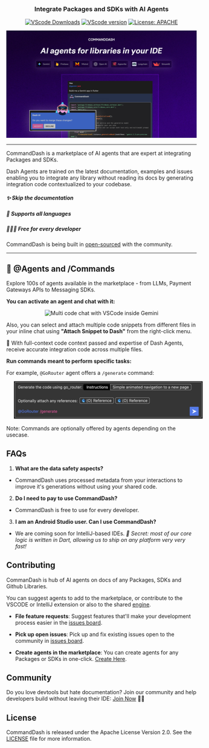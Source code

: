 <div align="center">
<h3>Integrate Packages and SDKs with AI Agents</h3>

[![VScode Downloads](https://img.shields.io/visual-studio-marketplace/d/WelltestedAI.fluttergpt)](https://marketplace.visualstudio.com/items?itemName=WelltestedAI.fluttergpt&ssr=false#overview) [![VScode version](https://img.shields.io/visual-studio-marketplace/v/WelltestedAI.fluttergpt)](https://marketplace.visualstudio.com/items?itemName=WelltestedAI.fluttergpt&ssr=false#overview) [![License: APACHE](https://img.shields.io/badge/License-APACHE%202.0-yellow)](/LICENSE)
</div>
<img src="/assets/docs/poster.jpg"></a>

-----------------
CommandDash is a marketplace of AI agents that are expert at integrating Packages and SDKs.

Dash Agents are trained on the latest documentation, examples and issues enabling you to integrate any library without reading its docs by generating integration code contextualized to your codebase.

##### ✨ Skip the documentation
##### 🤝 Supports all languages
##### 👨🏼‍💻 Free for every developer

CommandDash is being built in [open-sourced](https://github.com/CommandDash/commanddash) with the community.

-----------------

## 🚀 @Agents and /Commands

Explore 100s of agents available in the marketplace - from LLMs, Payment Gateways APIs to Messaging SDKs.

**You can activate an agent and chat with it:**

<p align="center">
<img src="/assets/docs/agent-usage.gif" alt="Multi code chat with VSCode inside Gemini" width="500"/>
</p>

Also, you can select and attach multiple code snippets from different files in your inline chat using **"Attach Snippet to Dash"** from the right-click menu. 

🤝 With full-context code context passed and expertise of Dash Agents, receive accurate integration code across multiple files.

**Run commands meant to perform specific tasks:**

For example, `@GoRouter` agent offers a `/generate` command:
<p align="center">
<img src="/assets/docs/command.png" alt="Refactoring code with CommandDash" width="500" style="padding-left: 20px; padding-right: 20px;"/>
</p>

Note: Commands are optionally offered by agents depending on the usecase.

## FAQs

1. **What are the data safety aspects?**
- CommandDash uses processed metadata from your interactions to improve it's generations without using your shared code.

2. **Do I need to pay to use CommandDash?**
- CommandDash is free to use for every developer.

3. **I am an Android Studio user. Can I use CommandDash?**
- We are coming soon for IntelliJ-based IDEs. *🤫 Secret: most of our core logic is written in Dart, allowing us to ship on any platform very very fast!*

## Contributing

CommanDash is hub of AI agents on docs of any Packages, SDKs and Github Libraries.

You can suggest agents to add to the marketplace, or contribute to the VSCODE or IntelliJ extension or also to the shared [engine](https://github.com/CommandDash/packages).

-  **File feature requests**: Suggest features that'll make your development process easier in the [issues board](https://github.com/CommandDash/commanddash//issues).

-  **Pick up open issues**: Pick up and fix existing issues open to the community in [issues board](https://github.com/CommandDash/commanddash/issues).

-  **Create agents in the marketplace**: You can create agents for any Packages or SDKs in one-click. [Create Here](https://app.commanddash.io/?create=true).

## Community

Do you love devtools but hate documentation? Join our community and help developers build without leaving their IDE: [Join Now](https://discord.gg/szUCAnrsHQ) 👋🏼

## License

CommandDash is released under the Apache License Version 2.0. See the [LICENSE](LICENSE) file for more information.